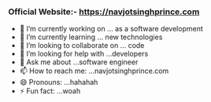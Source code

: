 ### Official Website:- https://navjotsinghprince.com
- 🔭 I’m currently working on ... as a software development
- 🌱 I’m currently learning ... new technologies
- 👯 I’m looking to collaborate on ... code
- 🤔 I’m looking for help with ...developers
- 💬 Ask me about ...software engineer
- 📫 How to reach me: ...navjotsinghprince.com
- 😄 Pronouns: ...hahahah
- ⚡ Fun fact: ...woah

<!--
**navjotsinghprince/navjotsinghprince** is a ✨ _special_ ✨ repository because its `README.md` (this file) appears on your GitHub profile.
-->

